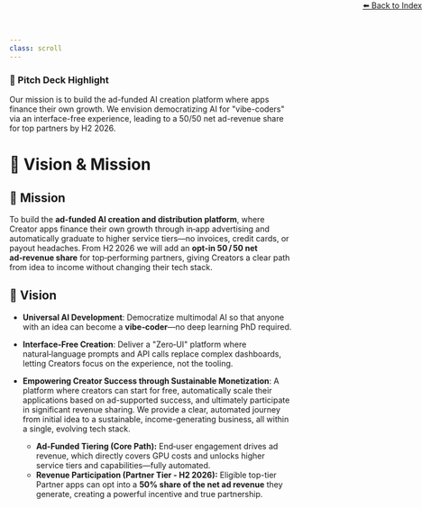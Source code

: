 ```yaml
---
class: scroll
---
```


<div style="text-align: right; position: absolute; top: 0; right: 0;">
<a href="/10">⬅️ Back to Index</a>
</div>

<div class="bg-blue-100 p-4 rounded-lg border-l-4 border-blue-500 mb-6">
  <h3 class="text-lg font-bold text-blue-800">🌟 Pitch Deck Highlight</h3>
  <p class="text-blue-800">Our mission is to build the ad-funded AI creation platform where apps finance their own growth. We envision democratizing AI for "vibe-coders" via an interface-free experience, leading to a 50/50 net ad-revenue share for top partners by H2 2026.</p>
</div>

# 🔭 **Vision & Mission**

## 🚀 Mission

To build the **ad‑funded AI creation and distribution platform**, where Creator apps finance their own growth through in‑app advertising and automatically graduate to higher service tiers—no invoices, credit cards, or payout headaches. From H2 2026 we will add an **opt‑in 50 / 50 net ad‑revenue share** for top‑performing partners, giving Creators a clear path from idea to income without changing their tech stack.

## 🌟 Vision

*   **Universal AI Development**: Democratize multimodal AI so that anyone with an idea can become a **vibe‑coder**—no deep learning PhD required.

*   **Interface‑Free Creation**: Deliver a "Zero‑UI" platform where natural‑language prompts and API calls replace complex dashboards, letting Creators focus on the experience, not the tooling.

*   **Empowering Creator Success through Sustainable Monetization**:
    A platform where creators can start for free, automatically scale their applications based on ad-supported success, and ultimately participate in significant revenue sharing. We provide a clear, automated journey from initial idea to a sustainable, income-generating business, all within a single, evolving tech stack.

    *   **Ad‑Funded Tiering (Core Path):** End‑user engagement drives ad revenue, which directly covers GPU costs and unlocks higher service tiers and capabilities—fully automated.
    *   **Revenue Participation (Partner Tier - H2 2026):** Eligible top-tier Partner apps can opt into a **50% share of the net ad revenue** they generate, creating a powerful incentive and true partnership.